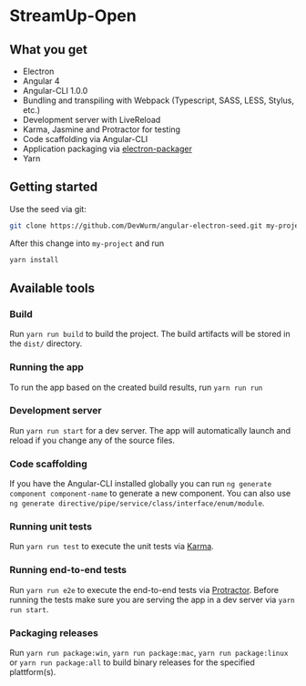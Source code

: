 # StreamUp-Open
## What you get
* Electron
* Angular 4
* Angular-CLI 1.0.0
* Bundling and transpiling with Webpack (Typescript, SASS, LESS, Stylus, etc.)
* Development server with LiveReload
* Karma, Jasmine and Protractor for testing
* Code scaffolding via Angular-CLI
* Application packaging via [electron-packager](https://github.com/electron-userland/electron-packager)
* Yarn

## Getting started
Use the seed via git:
```sh
git clone https://github.com/DevWurm/angular-electron-seed.git my-project
```
After this change into `my-project` and run
```sh
yarn install
```

## Available tools
### Build
Run `yarn run build` to build the project. The build artifacts will be stored in the `dist/` directory.

### Running the app
To run the app based on the created build results, run `yarn run run`

### Development server
Run `yarn run start` for a dev server. The app will automatically launch and reload if you change any of the source files.

###  Code scaffolding
If you have the Angular-CLI installed globally you can run `ng generate component component-name` to generate a new component. You can also use `ng generate directive/pipe/service/class/interface/enum/module`.

### Running unit tests
Run `yarn run test` to execute the unit tests via [Karma](https://karma-runner.github.io).

### Running end-to-end tests
Run `yarn run e2e` to execute the end-to-end tests via [Protractor](http://www.protractortest.org/).
Before running the tests make sure you are serving the app in a dev server via `yarn run start`.

### Packaging releases
Run `yarn run package:win`, `yarn run package:mac`, `yarn run package:linux` or `yarn run package:all` to build binary releases for the specified plattform(s).
